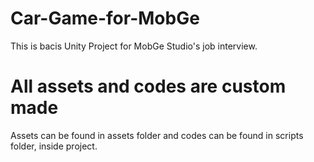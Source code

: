 # Car-Game-for-MobGe
This is bacis Unity Project for MobGe Studio's job interview.

# All assets and codes are custom made
Assets can be found in assets folder and codes can be found in scripts folder, inside project.
